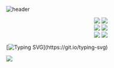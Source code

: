 ![header](https://capsule-render.vercel.app/api?type=cylinder&height=200&color=gradient&text=BOBx5%20Github&descAlign=78)
<div align="center">
    <img src="https://img.shields.io/badge/C%23-512BD4?style=flat&logo=csharp&logoColor=white"/>
    <img src="https://img.shields.io/badge/.NET-512BD4?style=flat&logo=.NET&logoColor=white"/>
</div>
<div align="center">
    <img src="https://img.shields.io/badge/PowerShell-5391FE?style=flat&logo=powershell&logoColor=white"/>
    <img src="https://img.shields.io/badge/Docker-2496ED?style=flat&logo=Docker&logoColor=white"/>
</div>
<div align="center">
    <img src="https://img.shields.io/badge/GitHub-181717?style=flat&logo=GitHub&logoColor=white"/>
    <img src="https://img.shields.io/badge/GitLab-FC6D26?style=flat&logo=GitLab&logoColor=white"/>
</div>

[![Typing SVG](https://readme-typing-svg.demolab.com?font=Nanum+Gothic&pause=1000&random=false&width=435&lines=%EB%8B%B7%EB%84%B7%EC%9D%84+%EC%A2%8B%EC%95%84%ED%95%98%EB%8A%94+5%EB%85%84%EC%B0%A8+%EA%B0%9C%EB%B0%9C%EC%9E%90%EC%9E%85%EB%8B%88%EB%8B%A4.)](https://git.io/typing-svg)

<img src="https://github-readme-stats.vercel.app/api/top-langs/?username=BOBx5&layout=compact&theme=github_dark"><br><br>

<!--
<img src="https://github-readme-stats.vercel.app/api?username=BOBx5&show_icons=true&theme=github_dark">
![BOBx5's GitHub stats](https://github-readme-stats.vercel.app/api?username=BOBx5&show_icons=true&theme=ambient_gradient)


**BOBx5/BOBx5** is a ✨ _special_ ✨ repository because its `README.md` (this file) appears on your GitHub profile.

Here are some ideas to get you start![csharp](https://github.com/BOBx5/BOBx5/assets/55046528/de69e5a7-19a9-4eca-9b0e-b7d819cf9198)
ed:

- 🔭 I’m currently working on ...
- 🌱 I’m currently learning ...
- 👯 I’m looking to collaborate on ...
- 🤔 I’m looking for help with ...
- 💬 Ask me about ...
- 📫 How to reach me: ...
- 😄 Pronouns: ...
- ⚡ Fun fact: ...
-->

